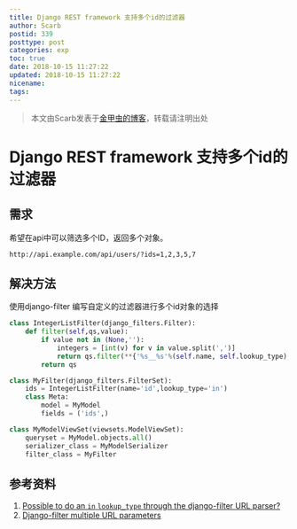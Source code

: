 ```yaml
---
title: Django REST framework 支持多个id的过滤器
author: Scarb
postid: 339
posttype: post
categories: exp
toc: true
date: 2018-10-15 11:27:22
updated: 2018-10-15 11:27:22
nicename:
tags:
---
```


>本文由Scarb发表于[金甲虫的博客](http://47.106.131.90/blog)，转载请注明出处

# Django REST framework 支持多个id的过滤器

## 需求

希望在api中可以筛选多个ID，返回多个对象。

```http
http://api.example.com/api/users/?ids=1,2,3,5,7
```

<!-- more -->

## 解决方法

使用django-filter
编写自定义的过滤器进行多个id对象的选择

```python
class IntegerListFilter(django_filters.Filter):
    def filter(self,qs,value):
        if value not in (None,''):
            integers = [int(v) for v in value.split(',')]
            return qs.filter(**{'%s__%s'%(self.name, self.lookup_type):integers})
        return qs

class MyFilter(django_filters.FilterSet):   
    ids = IntegerListFilter(name='id',lookup_type='in')
    class Meta:
        model = MyModel
        fields = ('ids',)

class MyModelViewSet(viewsets.ModelViewSet):
    queryset = MyModel.objects.all()
    serializer_class = MyModelSerializer
    filter_class = MyFilter
```

## 参考资料

1. [Possible to do an `in` `lookup_type` through the django-filter URL parser?](https://stackoverflow.com/questions/24041639/possible-to-do-an-in-lookup-type-through-the-django-filter-url-parser)
2. [Django-filter multiple URL parameters](https://stackoverflow.com/questions/25203259/django-filter-multiple-url-parameters)